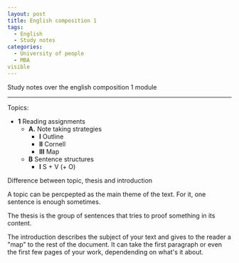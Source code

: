 ```yaml
---
layout: post
title: English composition 1
tags:
  - English
  - Study notes
categories:
  - University of people
  - MBA
visible
---
```


Study notes over the english composition 1 module

---

Topics:
  - **1** Reading assignments
    - **A.** Note taking strategies
      - **I** Outline
      - **II** Cornell
      - **III** Map
    - **B** Sentence structures
      - **I** S + V (+ O)
      
      
      
Difference between topic, thesis and introduction
  
A topic can be percpepted as the main theme of the text. For it, one sentence is enough sometimes.

The thesis is the group of sentences that tries to proof something in its content.

The introduction describes the subject of your text and gives to the reader a "map" to the rest of the document. It can take the first paragraph or even the first few pages of your work, dependending on what's it about.
